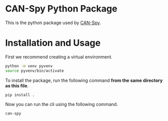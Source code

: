 # CAN-Spy Python Package

This is the python package used by [CAN-Spy](https://github.com/RoryHemmings/CAN-spy/tree/main).

# Installation and Usage

First we recommend creating a virtual environment.

```bash
python -m venv pyvenv
source pyvenv/bin/activate
```

To install the package, run the following command **from the same directory as this file**.

`pip install .`

Now you can run the cli using the following command.

`can-spy`
